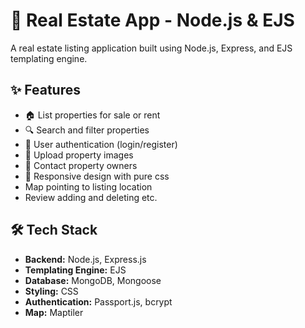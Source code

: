 # 🏡 Real Estate App - Node.js & EJS

A real estate listing application built using Node.js, Express, and EJS templating engine.

## ✨ Features
- 🏠 List properties for sale or rent
- 🔍 Search and filter properties
- 📝 User authentication (login/register)
- 📸 Upload property images
- 💬 Contact property owners
- 🎨 Responsive design with pure css
- Map pointing to listing location
- Review adding and deleting etc.

## 🛠 Tech Stack
- **Backend:** Node.js, Express.js
- **Templating Engine:** EJS
- **Database:** MongoDB, Mongoose
- **Styling:** CSS
- **Authentication:** Passport.js, bcrypt
- **Map:** Maptiler

